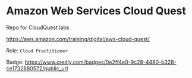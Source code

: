 # Amazon Web Services Cloud Quest
Repo for CloudQuest labs

https://aws.amazon.com/training/digital/aws-cloud-quest/

Role: `Cloud Practitioner`

Badge: https://www.credly.com/badges/0e2ff4e0-9c28-4480-b328-ce1732880572/public_url